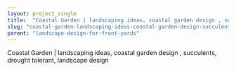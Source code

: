 ```yaml
---
layout: project_single
title:  "Coastal Garden | landscaping ideas, coastal garden design , succulents, drought tolerant, landscape design"
slug: "coastal-garden-landscaping-ideas-coastal-garden-design-succulents-drought-tolerant-landscape-design"
parent: "landscape-design-for-front-yards"
---
```

Coastal Garden | landscaping ideas, coastal garden design , succulents, drought tolerant, landscape design